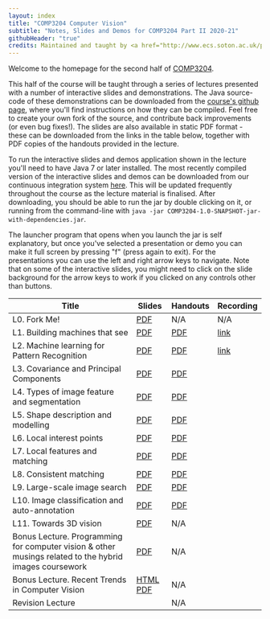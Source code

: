 ```yaml
---
layout: index
title: "COMP3204 Computer Vision"
subtitle: "Notes, Slides and Demos for COMP3204 Part II 2020-21"
githubHeader: "true"
credits: Maintained and taught by <a href="http://www.ecs.soton.ac.uk/people/jsh2">Dr Jonathon Hare</a> (<a href="https://github.com/jonhare">jonhare</a>)
---
```


Welcome to the homepage for the second half of [COMP3204](https://secure.ecs.soton.ac.uk/module/COMP3204).

This half of the course will be taught through a series of lectures presented with a number of interactive slides and demonstrations. The Java source-code of these demonstrations can be downloaded from the [course's github page](http://github.com/jonhare/COMP3204), where you'll find instructions on how they can be compiled. Feel free to create your own fork of the source, and contribute back improvements (or even bug fixes!). The slides are also available in static PDF format - these can be downloaded from the links in the table below, together with PDF copies of the handouts provided in the lecture.

To run the interactive slides and demos application shown in the lecture you'll need to have Java 7 or later installed. The most recently compiled version of the interactive slides and demos can be downloaded from our continuous integration system [here](http://jenkins.ecs.soton.ac.uk/job/COMP3204/lastSuccessfulBuild/artifact/app/target/COMP3204-1.0-SNAPSHOT-jar-with-dependencies.jar). This will be updated frequently throughout the course as the lecture material is finalised. After downloading, you should be able to run the jar by double clicking on it, or running from the command-line with `java -jar COMP3204-1.0-SNAPSHOT-jar-with-dependencies.jar`. 

The launcher program that opens when you launch the jar is self explanatory, but once you've selected a presentation or demo you can make it full screen by pressing "f" (press again to exit). For the presentations you can use the left and right arrow keys to navigate. Note that on some of the interactive slides, you might need to click on the slide background for the arrow keys to work if you clicked on any controls other than buttons.

Title        | Slides                             | Handouts | Recording
------------ | ---------------------------------- | -------- | --------- 
L0. Fork Me! | [PDF](./lectures/pdf/L0-forkme.pdf) | N/A     | N/A
L1. Building machines that see | [PDF](./lectures/pdf/L1-machines-that-see.pdf) | [PDF](./handouts/pdf/L1-machines-that-see.pdf) | [link](https://southampton.cloud.panopto.eu/Panopto/Pages/Viewer.aspx?id=a729c8de-fad7-48e8-9b32-ac6400f45779)
L2. Machine learning for Pattern Recognition | [PDF](./lectures/pdf/L2-machine-learning.pdf) | [PDF](./handouts/pdf/L2-machine-learning.pdf) | [link](https://southampton.cloud.panopto.eu/Panopto/Pages/Viewer.aspx?id=bd958aa4-d526-47bb-b5d9-ac6400fd0970)
L3. Covariance and Principal Components | [PDF](./lectures/pdf/L3-covariance.pdf) | [PDF](./handouts/pdf/L3-covariance.pdf)|
L4. Types of image feature and segmentation | [PDF](./lectures/pdf/L4-imagefeatures.pdf) | [PDF](./handouts/pdf/L4-imagefeatures.pdf) |
L5. Shape description and modelling | [PDF](./lectures/pdf/L5-shapedescription.pdf) | [PDF](./handouts/pdf/L5-shapedescription.pdf) |
L6. Local interest points | [PDF](./lectures/pdf/L6-interestpoints.pdf) | [PDF](./handouts/pdf/L6-interestpoints.pdf) |
L7. Local features and matching | [PDF](./lectures/pdf/L7-matching.pdf) | [PDF](./handouts/pdf/L7-matching.pdf) |
L8. Consistent matching | [PDF](./lectures/pdf/L8-consistency.pdf) | [PDF](./handouts/pdf/L8-consistency.pdf) |
L9. Large-scale image search | [PDF](./lectures/pdf/L9-imagesearch.pdf) | [PDF](./handouts/pdf/L9-imagesearch.pdf) |
L10. Image classification and auto-annotation | [PDF](./lectures/pdf/L10-classification.pdf) | [PDF](./handouts/pdf/L10-classification.pdf) |
L11. Towards 3D vision | [PDF](./lectures/pdf/L11-towards3d.pdf) | N/A | |
Bonus Lecture. Programming for computer vision & other musings related to the hybrid images coursework | [PDF](./lectures/pdf/ConvCodingTutorial.pdf) | N/A | |
Bonus Lecture. Recent Trends in Computer Vision | [HTML](./lectures/VisionRetrospective/index.html) [PDF](./lectures/pdf/VisionRetrospective.pdf) | N/A | 
Revision Lecture | <!--- [PDF](./lectures/pdf/Revision.pdf) --> | N/A | |


